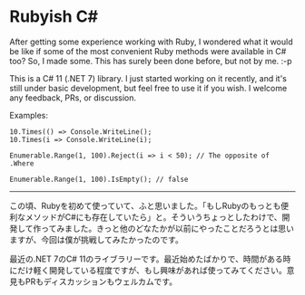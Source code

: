 # Rubyish C#

After getting some experience working with Ruby, I wondered what it would be like if some of the most convenient Ruby methods were available in C# too? So, I made some. This has surely been done before, but not by me. :-p

This is a C# 11 (.NET 7) library. I just started working on it recently, and it's still under basic development, but feel free to use it if you wish. I welcome any feedback, PRs, or discussion.

Examples:
```
10.Times(() => Console.WriteLine();
10.Times(i => Console.WriteLine(i);

Enumerable.Range(1, 100).Reject(i => i < 50); // The opposite of .Where

Enumerable.Range(1, 100).IsEmpty(); // false
```

-----

この頃、Rubyを初めて使っていて、ふと思いました。「もしRubyのもっとも便利なメソッドがC#にも存在していたら」と。そういうちょっとしたわけで、開発して作ってみました。きっと他のどなたかが以前にやったことだろうとは思いますが、今回は僕が挑戦してみたかったのです。

最近の.NET 7のC# 11のライブラリーです。最近始めたばかりで、時間がある時にだけ軽く開発している程度ですが、もし興味があれば使ってみてください。意見もPRもディスカッションもウェルカムです。
